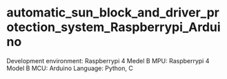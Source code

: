 # automatic_sun_block_and_driver_protection_system_Raspberrypi_Arduino
Development environment: Raspberrypi 4 Medel B
MPU: Raspberrypi 4 Model B
MCU: Arduino
Language: Python, C
